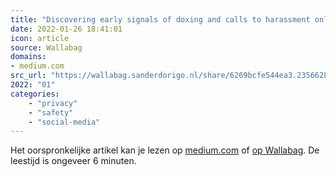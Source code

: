 ```yaml
---
title: "Discovering early signals of doxing and calls to harassment online"
date: 2022-01-26 18:41:01
icon: article
source: Wallabag
domains:
- medium.com
src_url: "https://wallabag.sanderdorigo.nl/share/6269bcfe544ea3.23566284"
2022: "01"
categories:
    - "privacy"
    - "safety"
    - "social-media"
---
```

Het oorspronkelijke artikel kan je lezen op [medium.com](https://medium.com/jigsaw/discovering-early-signals-of-doxing-and-calls-to-harassment-online-94d37f451363) of [op Wallabag](https://wallabag.sanderdorigo.nl/share/6269bcfe544ea3.23566284). De leestijd is ongeveer 6 minuten.